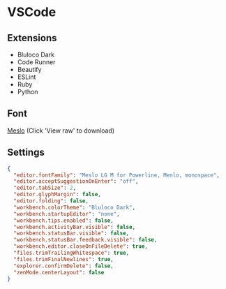 # VSCode

## Extensions

- Bluloco Dark
- Code Runner
- Beautify
- ESLint
- Ruby
- Python

## Font

[Meslo](https://github.com/powerline/fonts/blob/master/Meslo%20Slashed/Meslo%20LG%20M%20Regular%20for%20Powerline.ttf) (Click 'View raw' to download) 

## Settings

```json
{
  "editor.fontFamily": "Meslo LG M for Powerline, Menlo, monospace",
  "editor.acceptSuggestionOnEnter": "off",
  "editor.tabSize": 2,
  "editor.glyphMargin": false,
  "editor.folding": false,
  "workbench.colorTheme": "Bluloco Dark",
  "workbench.startupEditor": "none",
  "workbench.tips.enabled": false,
  "workbench.activityBar.visible": false,
  "workbench.statusBar.visible": false,
  "workbench.statusBar.feedback.visible": false,
  "workbench.editor.closeOnFileDelete": true,
  "files.trimTrailingWhitespace": true,
  "files.trimFinalNewlines": true,
  "explorer.confirmDelete": false,
  "zenMode.centerLayout": false
}
```
